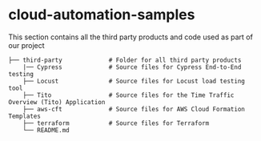 # cloud-automation-samples

This section contains all the third party products and code used as part of our project


    ├── third-party             # Folder for all third party products
        |── Cypress             # Source files for Cypress End-to-End testing 
        ├── Locust              # Source files for Locust load testing tool
        ├── Tito                # Source files for the Time Traffic Overview (Tito) Application
        ├── aws-cft             # Source files for AWS Cloud Formation Templates 
        ├── terraform           # Source files for Terraform
        └── README.md
